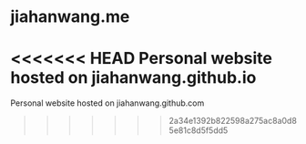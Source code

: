 jiahanwang.me
=====================
<<<<<<< HEAD
Personal website hosted on jiahanwang.github.io
=======
Personal website hosted on jiahanwang.github.com
>>>>>>> 2a34e1392b822598a275ac8a0d85e81c8d5f5dd5
